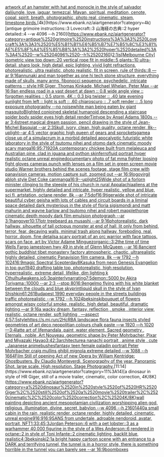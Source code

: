 [artwork of an hamster with hat and monocle in the style of salvador dalí](https://www.ebank.nz/aiartgenerator?category=artwork%2520of%2520an%2520hamster%2520with%2520hat%2520and%2520monocle%2520in%2520the%2520style%2520of%2520salvador%2520dal%C3%AD)[jungle, love, jaguar, temezcal, Mayan, spiritual, meditation, cenote, copal, spirit, breath, photographic, photo real, cinematic, steam, limestone,](https://www.ebank.nz/aiartgenerator?category=jungle%2C%2520love%2C%2520jaguar%2C%2520temezcal%2C%2520Mayan%2C%2520spiritual%2C%2520meditation%2C%2520cenote%2C%2520copal%2C%2520spirit%2C%2520breath%2C%2520photographic%2C%2520photo%2520real%2C%2520cinematic%2C%2520steam%2C%2520limestone%2C)[birds.](https://www.ebank.nz/aiartgenerator?category=birds.)[4k](https://www.ebank.nz/aiartgenerator?category=4k)[antique grimoire instructions::3 Lovecraft::3 山海経の古典::2 hyper detailed::4 --w 4096 --h 2160](https://www.ebank.nz/aiartgenerator?category=antique%2520grimoire%2520instructions%3A%3A3%2520Lovecraft%3A%3A3%2520%E5%B1%B1%E6%B5%B7%E7%B5%8C%E3%81%AE%E5%8F%A4%E5%85%B8%3A%3A2%2520hyper%2520detailed%3A%3A4%2520--w%25204096%2520--h%25202160)[2:1](https://www.ebank.nz/aiartgenerator?category=2%3A1)[is](https://www.ebank.nz/aiartgenerator?category=is)[[Melbourne City] isometric view top down::20 vertical rope fit in middle::5 plants::10 ultra-detail, sharp look, high detail, epic lighting, vivid light refractions, photorealistic, ultra realistic, photo realistic, fit in screen, rule of thirds::8 —ar 9:16](https://www.ebank.nz/aiartgenerator?category=%5BMelbourne%2520City%5D%2520isometric%2520view%2520top%2520down%3A%3A20%2520vertical%2520rope%2520fit%2520in%2520middle%3A%3A5%2520plants%3A%3A10%2520ultra-detail%2C%2520sharp%2520look%2C%2520high%2520detail%2C%2520epic%2520lighting%2C%2520vivid%2520light%2520refractions%2C%2520photorealistic%2C%2520ultra%2520realistic%2C%2520photo%2520realistic%2C%2520fit%2520in%2520screen%2C%2520rule%2520of%2520thirds%3A%3A8%2520%E2%80%94ar%25209%3A16)[annunaki and man together as one hi tech stone structure, everything made of skulls, many arms, fibonocci sequence, psychedelic, intricate patterns :: style HR Giger, Thomas Kinkade, Michael Whelan, Peter Max   --ar 16:9](https://www.ebank.nz/aiartgenerator?category=annunaki%2520and%2520man%2520together%2520as%2520one%2520hi%2520tech%2520stone%2520structure%2C%2520everything%2520made%2520of%2520skulls%2C%2520many%2520arms%2C%2520fibonocci%2520sequence%2C%2520psychedelic%2C%2520intricate%2520patterns%2520%3A%3A%2520style%2520HR%2520Giger%2C%2520Thomas%2520Kinkade%2C%2520Michael%2520Whelan%2C%2520Peter%2520Max%2520%2520%2520--ar%252016%3A9)[an endless road in a vast desert at dawn :: 0.8 wide angle view :: forgotten realities :: 0.5 storm, 4K,:: 0.3 big twister :: .40 late evening sunlight from left :: light is soft :: .60 chiaroscuro  :: .7 soft render :: .5 long exposure photography --no noise](https://www.ebank.nz/aiartgenerator?category=an%2520endless%2520road%2520in%2520a%2520vast%2520desert%2520at%2520dawn%2520%3A%3A%25200.8%2520wide%2520angle%2520view%2520%3A%3A%2520forgotten%2520realities%2520%3A%3A%25200.5%2520storm%2C%25204K%2C%3A%3A%25200.3%2520big%2520twister%2520%3A%3A%2520.40%2520late%2520evening%2520sunlight%2520from%2520left%2520%3A%3A%2520light%2520is%2520soft%2520%3A%3A%2520.60%2520chiaroscuro%2520%2520%3A%3A%2520.7%2520soft%2520render%2520%3A%3A%2520.5%2520long%2520exposure%2520photography%2520--no%2520noise)[white man being eaten by giant masquito](https://www.ebank.nz/aiartgenerator?category=white%2520man%2520being%2520eaten%2520by%2520giant%2520masquito)[Blighted conjoined skeletal humanoid descending a staircase spider body spider eyes high detail renderTintype by Ansel Adams 1800s --ar 3:4](https://www.ebank.nz/aiartgenerator?category=Blighted%2520conjoined%2520skeletal%2520humanoid%2520descending%2520a%2520staircase%2520spider%2520body%2520spider%2520eyes%2520high%2520detail%2520renderTintype%2520by%2520Ansel%2520Adams%25201800s%2520--ar%25203%3A4)[street,](https://www.ebank.nz/aiartgenerator?category=street%2C)[magical dream passion, pencil drawing in the style of Jean-Michel Basquiat --ar 2:3](https://www.ebank.nz/aiartgenerator?category=magical%2520dream%2520passion%2C%2520pencil%2520drawing%2520in%2520the%2520style%2520of%2520Jean-Michel%2520Basquiat%2520--ar%25202%3A3)[Skull, ivory, clean, high quality, octane render, 8k](https://www.ebank.nz/aiartgenerator?category=Skull%2C%2520ivory%2C%2520clean%2C%2520high%2520quality%2C%2520octane%2520render%2C%25208k)[--uplight](https://www.ebank.nz/aiartgenerator?category=--uplight)[--ar 4:5 vector graphic high queen of gears and sprockets](https://www.ebank.nz/aiartgenerator?category=--ar%25204%3A5%2520vector%2520graphic%2520high%2520queen%2520of%2520gears%2520and%2520sprockets)[game](https://www.ebank.nz/aiartgenerator?category=game)[a close up of a simulacrum in a morbid detailed apocalyptic futuristic white laboratory in the style of tsutomu nihei and otomo dark cinematic moody scary manga](https://www.ebank.nz/aiartgenerator?category=a%2520close%2520up%2520of%2520a%2520simulacrum%2520in%2520a%2520morbid%2520detailed%2520apocalyptic%2520futuristic%2520white%2520laboratory%2520in%2520the%2520style%2520of%2520tsutomu%2520nihei%2520and%2520otomo%2520dark%2520cinematic%2520moody%2520scary%2520manga)[16:9](https://www.ebank.nz/aiartgenerator?category=16%3A9)[5:7](https://www.ebank.nz/aiartgenerator?category=5%3A7)[1920](https://www.ebank.nz/aiartgenerator?category=1920)[A contemporary chickee built from melaleuca and Australian pine, clad in iguana and python skin](https://www.ebank.nz/aiartgenerator?category=A%2520contemporary%2520chickee%2520built%2520from%2520melaleuca%2520and%2520Australian%2520pine%2C%2520clad%2520in%2520iguana%2520and%2520python%2520skin)[ferrofluid portrait hyper realistic octane unreal engine](https://www.ebank.nz/aiartgenerator?category=ferrofluid%2520portrait%2520hyper%2520realistic%2520octane%2520unreal%2520engine)[documentary photo of fat mma fighter loosing fight gloves cameras punch with lenses on a film set in green screen movie studio Warner brothers behind the scenes footage, stage film crew with panavision cameras, motion capture suit, zoomed out  --ar 16:9](https://www.ebank.nz/aiartgenerator?category=documentary%2520photo%2520of%2520fat%2520mma%2520fighter%2520loosing%2520fight%2520gloves%2520cameras%2520punch%2520with%2520lenses%2520on%2520a%2520film%2520set%2520in%2520green%2520screen%2520movie%2520studio%2520Warner%2520brothers%2520behind%2520the%2520scenes%2520footage%2C%2520stage%2520film%2520crew%2520with%2520panavision%2520cameras%2C%2520motion%2520capture%2520suit%2C%2520zoomed%2520out%2520%2520--ar%252016%3A9)[logo](https://www.ebank.nz/aiartgenerator?category=logo)[virgil abloh style Diet Coke can](https://www.ebank.nz/aiartgenerator?category=virgil%2520abloh%2520style%2520Diet%2520Coke%2520can)[manga](https://www.ebank.nz/aiartgenerator?category=manga)[16:9](https://www.ebank.nz/aiartgenerator?category=16%3A9)[--uplight](https://www.ebank.nz/aiartgenerator?category=--uplight)[25](https://www.ebank.nz/aiartgenerator?category=25)[Wide shot of a forlorn minister clinging to the steeple of his church in rural Appalachia](https://www.ebank.nz/aiartgenerator?category=Wide%2520shot%2520of%2520a%2520forlorn%2520minister%2520clinging%2520to%2520the%2520steeple%2520of%2520his%2520church%2520in%2520rural%2520Appalachia)[](https://www.ebank.nz/aiartgenerator?category=)[aliens at the supermarket, highly detailed and intricate, hyper realistic, yellow and blue, sci fi, artstation, octane render, 8k --ar 7:5](https://www.ebank.nz/aiartgenerator?category=aliens%2520at%2520the%2520supermarket%2C%2520highly%2520detailed%2520and%2520intricate%2C%2520hyper%2520realistic%2C%2520yellow%2520and%2520blue%2C%2520sci%2520fi%2C%2520artstation%2C%2520octane%2520render%2C%25208k%2520--ar%25207%3A5)[dof](https://www.ebank.nz/aiartgenerator?category=dof)[16:9](https://www.ebank.nz/aiartgenerator?category=16%3A9)[tiger](https://www.ebank.nz/aiartgenerator?category=tiger)[wide shot of intricate beautiful cyber geisha with lots of cables and circuit boards in a liminal space detailed dark mysterious in the style of floria sigismondi and matt mahurin and wayne barlow and tsutomo nihei and robert mapplethorpe cinematic depth moody dark film emulsion photograph --ar 3:1](https://www.ebank.nz/aiartgenerator?category=wide%2520shot%2520of%2520intricate%2520beautiful%2520cyber%2520geisha%2520with%2520lots%2520of%2520cables%2520and%2520circuit%2520boards%2520in%2520a%2520liminal%2520space%2520detailed%2520dark%2520mysterious%2520in%2520the%2520style%2520of%2520floria%2520sigismondi%2520and%2520matt%2520mahurin%2520and%2520wayne%2520barlow%2520and%2520tsutomo%2520nihei%2520and%2520robert%2520mapplethorpe%2520cinematic%2520depth%2520moody%2520dark%2520film%2520emulsion%2520photograph%2520--ar%25203%3A1)[hangover](https://www.ebank.nz/aiartgenerator?category=hangover)[10:17](https://www.ebank.nz/aiartgenerator?category=10%3A17)[lotr treebeard as musashi --ar 9:16](https://www.ebank.nz/aiartgenerator?category=lotr%2520treebeard%2520as%2520musashi%2520--ar%25209%3A16)[photorealistic, dark hallway, sihouette of tall octopus monster at end of hall, lit only from behind, terror, fear, decaying walls, minimal trash along hallway, foreboding, real, horror, doom, fine details](https://www.ebank.nz/aiartgenerator?category=photorealistic%2C%2520dark%2520hallway%2C%2520sihouette%2520of%2520tall%2520octopus%2520monster%2520at%2520end%2520of%2520hall%2C%2520lit%2520only%2520from%2520behind%2C%2520terror%2C%2520fear%2C%2520decaying%2520walls%2C%2520minimal%2520trash%2520along%2520hallway%2C%2520foreboding%2C%2520real%2C%2520horror%2C%2520doom%2C%2520fine%2520details)[a scary portrait of an orc warrior with face tattoos, scars on face, art by Victor Adame Minguez](https://www.ebank.nz/aiartgenerator?category=a%2520scary%2520portrait%2520of%2520an%2520orc%2520warrior%2520with%2520face%2520tattoos%2C%2520scars%2520on%2520face%2C%2520art%2520by%2520Victor%2520Adame%2520Minguez)[organic::](https://www.ebank.nz/aiartgenerator?category=organic%3A%3A)[3:2](https://www.ebank.nz/aiartgenerator?category=3%3A2)[the time of time Wells Fargo jamestown hwy 49 in style of Glenn McQueen --ar 16:8](https://www.ebank.nz/aiartgenerator?category=the%2520time%2520of%2520time%2520Wells%2520Fargo%2520jamestown%2520hwy%252049%2520in%2520style%2520of%2520Glenn%2520McQueen%2520--ar%252016%3A8)[ancient gothic buddhist tibet monastery factory  atmospheric, chaotic, ultrarealistic highly detailed, cinematic Panavision film camera, 8k --w 1792 --h 1024](https://www.ebank.nz/aiartgenerator?category=ancient%2520gothic%2520buddhist%2520tibet%2520monastery%2520factory%2520%2520atmospheric%2C%2520chaotic%2C%2520ultrarealistic%2520highly%2520detailed%2C%2520cinematic%2520Panavision%2520film%2520camera%2C%25208k%2520--w%25201792%2520--h%25201024)[16:9](https://www.ebank.nz/aiartgenerator?category=16%3A9)[magic Spectral Scepter](https://www.ebank.nz/aiartgenerator?category=magic%2520Spectral%2520Scepter)[day](https://www.ebank.nz/aiartgenerator?category=day)[8K](https://www.ebank.nz/aiartgenerator?category=8K)[asuka from neon Genesis Evangelion in top gun](https://www.ebank.nz/aiartgenerator?category=asuka%2520from%2520neon%2520Genesis%2520Evangelion%2520in%2520top%2520gun)[1940 drafting table top, photorealistic, high resolution, hyperrealistic, extreme detail, lifelike, dim lighting k CthulhuAwakens.io](https://www.ebank.nz/aiartgenerator?category=1940%2520drafting%2520table%2520top%2C%2520photorealistic%2C%2520high%2520resolution%2C%2520hyperrealistic%2C%2520extreme%2520detail%2C%2520lifelike%2C%2520dim%2520lighting%2520k%2520CthulhuAwakens.io)[5:3](https://www.ebank.nz/aiartgenerator?category=5%3A3)[painterly](https://www.ebank.nz/aiartgenerator?category=painterly)[narrating](https://www.ebank.nz/aiartgenerator?category=narrating)[7:5](https://www.ebank.nz/aiartgenerator?category=7%3A5)[demon::5000 by Akira Toriyama::10000 --ar 2:3 --stop 80](https://www.ebank.nz/aiartgenerator?category=demon%3A%3A5000%2520by%2520Akira%2520Toriyama%3A%3A10000%2520--ar%25202%3A3%2520--stop%252080)[16:9](https://www.ebank.nz/aiartgenerator?category=16%3A9)[eng](https://www.ebank.nz/aiartgenerator?category=eng)[elmo flying with his white blanket between the clouds and blue sky](https://www.ebank.nz/aiartgenerator?category=elmo%2520flying%2520with%2520his%2520white%2520blanket%2520between%2520the%2520clouds%2520and%2520blue%2520sky)[print](https://www.ebank.nz/aiartgenerator?category=print)[liquid skull in the style of Ivan Shishkin](https://www.ebank.nz/aiartgenerator?category=liquid%2520skull%2520in%2520the%2520style%2520of%2520Ivan%2520Shishkin)[61:26](https://www.ebank.nz/aiartgenerator?category=61%3A26)[1](https://www.ebank.nz/aiartgenerator?category=1)[Budapest 1990 everyday people in the streets buildings traffic photorealistic --w 1792 --h 1024](https://www.ebank.nz/aiartgenerator?category=Budapest%25201990%2520everyday%2520people%2520in%2520the%2520streets%2520buildings%2520traffic%2520photorealistic%2520--w%25201792%2520--h%25201024)[beksinski](https://www.ebank.nz/aiartgenerator?category=beksinski)[bouquet of flowers amongst wispy colorful smoke, realistic, high detail, beautiful, dramatic lighting —ar 9:16](https://www.ebank.nz/aiartgenerator?category=bouquet%2520of%2520flowers%2520amongst%2520wispy%2520colorful%2520smoke%2C%2520realistic%2C%2520high%2520detail%2C%2520beautiful%2C%2520dramatic%2520lighting%2520%E2%80%94ar%25209%3A16)[a wacky dream, fantasy, reflection , smoke , interior view, realistic, octane render, soft lighting , —aspect 4:5](https://www.ebank.nz/aiartgenerator?category=a%2520wacky%2520dream%2C%2520fantasy%2C%2520reflection%2520%2C%2520smoke%2520%2C%2520interior%2520view%2C%2520realistic%2C%2520octane%2520render%2C%2520soft%2520lighting%2520%2C%2520%E2%80%94aspect%25204%3A5)[7:5](https://www.ebank.nz/aiartgenerator?category=7%3A5)[style](https://www.ebank.nz/aiartgenerator?category=style)[https://s.mj.run/2HcRBA  landscape flora fauna insects styled geometries of art deco neopolitian colours chalk paste —w 1920 —h 1020 —](https://www.ebank.nz/aiartgenerator?category=https%3A//s.mj.run/2HcRBA%2520%2520landscape%2520flora%2520fauna%2520insects%2520styled%2520geometries%2520of%2520art%2520deco%2520neopolitian%2520colours%2520chalk%2520paste%2520%E2%80%94w%25201920%2520%E2%80%94h%25201020%2520%E2%80%94)[3:4](https://www.ebank.nz/aiartgenerator?category=3%3A4)[latte art of life](https://www.ebank.nz/aiartgenerator?category=latte%2520art%2520of%2520life)[mandala ,paint ,water element, Sacred geometry , Eternals , noble ,Art Nouveau ,geometric shape,by Peter Mohrbacher, Pixar and Miyazaki Hayao](https://www.ebank.nz/aiartgenerator?category=mandala%2520%2Cpaint%2520%2Cwater%2520element%2C%2520Sacred%2520geometry%2520%2C%2520Eternals%2520%2C%2520noble%2520%2CArt%2520Nouveau%2520%2Cgeometric%2520shape%2Cby%2520Peter%2520Mohrbacher%2C%2520Pixar%2520and%2520Miyazaki%2520Hayao)[3:4](https://www.ebank.nz/aiartgenerator?category=3%3A4)[2:3](https://www.ebank.nz/aiartgenerator?category=2%3A3)[architecture](https://www.ebank.nz/aiartgenerator?category=architecture)[a nanachi portrait , anime style , cute , Japanese anime](https://www.ebank.nz/aiartgenerator?category=a%2520nanachi%2520portrait%2520%2C%2520anime%2520style%2520%2C%2520cute%2520%2C%2520Japanese%2520anime)[bushes](https://www.ebank.nz/aiartgenerator?category=bushes)[fantasy teen female paladin portrait Peter Mohrbacher craig mullins ghibli mignola extreme detailed --w 1088 --h 1664](https://www.ebank.nz/aiartgenerator?category=fantasy%2520teen%2520female%2520paladin%2520portrait%2520Peter%2520Mohrbacher%2520craig%2520mullins%2520ghibli%2520mignola%2520extreme%2520detailed%2520--w%25201088%2520--h%25201664)[Film Still of opening Act of new Opera by William Kentridge: Ghostbusters. By Claudio Monteverdi. Scenography of the year. Panoramic Shot.  large scale. High resolution. Stage Photography.](https://www.ebank.nz/aiartgenerator?category=Film%2520Still%2520of%2520opening%2520Act%2520of%2520new%2520Opera%2520by%2520William%2520Kentridge%3A%2520Ghostbusters.%2520By%2520Claudio%2520Monteverdi.%2520Scenography%2520of%2520the%2520year.%2520Panoramic%2520Shot.%2520%2520large%2520scale.%2520High%2520resolution.%2520Stage%2520Photography.)[11:14](https://www.ebank.nz/aiartgenerator?category=11%3A14)[a dinosaur in style of HR Giger, still of a movie trailer, cinematic, color correction, 4K/8K](https://www.ebank.nz/aiartgenerator?category=a%2520dinosaur%2520in%2520style%2520of%2520HR%2520Giger%2C%2520still%2520of%2520a%2520movie%2520trailer%2C%2520cinematic%2C%2520color%2520correction%2C%25204K/8K)[wall painting depicting ancient mesopotamian civilization worshipping alien god, religious, illumination, divine, secret, babylon --w 4096  --h 2160](https://www.ebank.nz/aiartgenerator?category=wall%2520painting%2520depicting%2520ancient%2520mesopotamian%2520civilization%2520worshipping%2520alien%2520god%2C%2520religious%2C%2520illumination%2C%2520divine%2C%2520secret%2C%2520babylon%2520--w%25204096%2520%2520--h%25202160)[1440](https://www.ebank.nz/aiartgenerator?category=1440)[a small cabin in the rain, realistic render, octane render, highly detailed, cinematic, unreal engine](https://www.ebank.nz/aiartgenerator?category=a%2520small%2520cabin%2520in%2520the%2520rain%2C%2520realistic%2520render%2C%2520octane%2520render%2C%2520highly%2520detailed%2C%2520cinematic%2C%2520unreal%2520engine)[9](https://www.ebank.nz/aiartgenerator?category=9)[16:9](https://www.ebank.nz/aiartgenerator?category=16%3A9)[16:9](https://www.ebank.nz/aiartgenerator?category=16%3A9)[SANS from undertale, adroable nendoroid, avatar, portrait, NFT](https://www.ebank.nz/aiartgenerator?category=SANS%2520from%2520undertale%2C%2520adroable%2520nendoroid%2C%2520avatar%2C%2520portrait%2C%2520NFT)[1:3](https://www.ebank.nz/aiartgenerator?category=1%3A3)[3:4](https://www.ebank.nz/aiartgenerator?category=3%3A4)[5:3](https://www.ebank.nz/aiartgenerator?category=5%3A3)[Jordan Peterson::6 with a pet lobster::3 as a warhammer 40,000 figurine in the style of a Wes Anderson::6 rendered in octane::2 in style of Toni Infante::2 cinematic lighting, backlit blue, realistic](https://www.ebank.nz/aiartgenerator?category=Jordan%2520Peterson%3A%3A6%2520with%2520a%2520pet%2520lobster%3A%3A3%2520as%2520a%2520warhammer%252040%2C000%2520figurine%2520in%2520the%2520style%2520of%2520a%2520Wes%2520Anderson%3A%3A6%2520rendered%2520in%2520octane%3A%3A2%2520in%2520style%2520of%2520Toni%2520Infante%3A%3A2%2520cinematic%2520lighting%2C%2520backlit%2520blue%2C%2520realistic)[4:3](https://www.ebank.nz/aiartgenerator?category=4%3A3)[beksinski](https://www.ebank.nz/aiartgenerator?category=beksinski)[2:1](https://www.ebank.nz/aiartgenerator?category=2%3A1)[a bright happy cartoon scene with an entrance to a DARK and terrifying tunnel, the tunnel is in a horror style, there is something horrible in the tunnel you can barely see --ar 16:9](https://www.ebank.nz/aiartgenerator?category=a%2520bright%2520happy%2520cartoon%2520scene%2520with%2520an%2520entrance%2520to%2520a%2520DARK%2520and%2520terrifying%2520tunnel%2C%2520the%2520tunnel%2520is%2520in%2520a%2520horror%2520style%2C%2520there%2520is%2520something%2520horrible%2520in%2520the%2520tunnel%2520you%2520can%2520barely%2520see%2520--ar%252016%3A9)[boomboxes](https://www.ebank.nz/aiartgenerator?category=boomboxes)